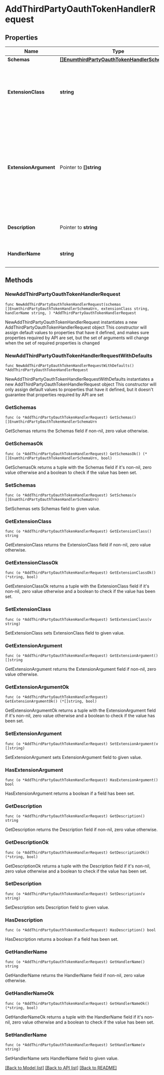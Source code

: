 # AddThirdPartyOauthTokenHandlerRequest

## Properties

Name | Type | Description | Notes
------------ | ------------- | ------------- | -------------
**Schemas** | [**[]EnumthirdPartyOauthTokenHandlerSchemaUrn**](EnumthirdPartyOauthTokenHandlerSchemaUrn.md) |  | 
**ExtensionClass** | **string** | The fully-qualified name of the Java class providing the logic for the Third Party OAuth Token Handler. | 
**ExtensionArgument** | Pointer to **[]string** | The set of arguments used to customize the behavior for the Third Party OAuth Token Handler. Each configuration property should be given in the form &#39;name&#x3D;value&#39;. | [optional] 
**Description** | Pointer to **string** | A description for this OAuth Token Handler | [optional] 
**HandlerName** | **string** | Name of the new OAuth Token Handler | 

## Methods

### NewAddThirdPartyOauthTokenHandlerRequest

`func NewAddThirdPartyOauthTokenHandlerRequest(schemas []EnumthirdPartyOauthTokenHandlerSchemaUrn, extensionClass string, handlerName string, ) *AddThirdPartyOauthTokenHandlerRequest`

NewAddThirdPartyOauthTokenHandlerRequest instantiates a new AddThirdPartyOauthTokenHandlerRequest object
This constructor will assign default values to properties that have it defined,
and makes sure properties required by API are set, but the set of arguments
will change when the set of required properties is changed

### NewAddThirdPartyOauthTokenHandlerRequestWithDefaults

`func NewAddThirdPartyOauthTokenHandlerRequestWithDefaults() *AddThirdPartyOauthTokenHandlerRequest`

NewAddThirdPartyOauthTokenHandlerRequestWithDefaults instantiates a new AddThirdPartyOauthTokenHandlerRequest object
This constructor will only assign default values to properties that have it defined,
but it doesn't guarantee that properties required by API are set

### GetSchemas

`func (o *AddThirdPartyOauthTokenHandlerRequest) GetSchemas() []EnumthirdPartyOauthTokenHandlerSchemaUrn`

GetSchemas returns the Schemas field if non-nil, zero value otherwise.

### GetSchemasOk

`func (o *AddThirdPartyOauthTokenHandlerRequest) GetSchemasOk() (*[]EnumthirdPartyOauthTokenHandlerSchemaUrn, bool)`

GetSchemasOk returns a tuple with the Schemas field if it's non-nil, zero value otherwise
and a boolean to check if the value has been set.

### SetSchemas

`func (o *AddThirdPartyOauthTokenHandlerRequest) SetSchemas(v []EnumthirdPartyOauthTokenHandlerSchemaUrn)`

SetSchemas sets Schemas field to given value.


### GetExtensionClass

`func (o *AddThirdPartyOauthTokenHandlerRequest) GetExtensionClass() string`

GetExtensionClass returns the ExtensionClass field if non-nil, zero value otherwise.

### GetExtensionClassOk

`func (o *AddThirdPartyOauthTokenHandlerRequest) GetExtensionClassOk() (*string, bool)`

GetExtensionClassOk returns a tuple with the ExtensionClass field if it's non-nil, zero value otherwise
and a boolean to check if the value has been set.

### SetExtensionClass

`func (o *AddThirdPartyOauthTokenHandlerRequest) SetExtensionClass(v string)`

SetExtensionClass sets ExtensionClass field to given value.


### GetExtensionArgument

`func (o *AddThirdPartyOauthTokenHandlerRequest) GetExtensionArgument() []string`

GetExtensionArgument returns the ExtensionArgument field if non-nil, zero value otherwise.

### GetExtensionArgumentOk

`func (o *AddThirdPartyOauthTokenHandlerRequest) GetExtensionArgumentOk() (*[]string, bool)`

GetExtensionArgumentOk returns a tuple with the ExtensionArgument field if it's non-nil, zero value otherwise
and a boolean to check if the value has been set.

### SetExtensionArgument

`func (o *AddThirdPartyOauthTokenHandlerRequest) SetExtensionArgument(v []string)`

SetExtensionArgument sets ExtensionArgument field to given value.

### HasExtensionArgument

`func (o *AddThirdPartyOauthTokenHandlerRequest) HasExtensionArgument() bool`

HasExtensionArgument returns a boolean if a field has been set.

### GetDescription

`func (o *AddThirdPartyOauthTokenHandlerRequest) GetDescription() string`

GetDescription returns the Description field if non-nil, zero value otherwise.

### GetDescriptionOk

`func (o *AddThirdPartyOauthTokenHandlerRequest) GetDescriptionOk() (*string, bool)`

GetDescriptionOk returns a tuple with the Description field if it's non-nil, zero value otherwise
and a boolean to check if the value has been set.

### SetDescription

`func (o *AddThirdPartyOauthTokenHandlerRequest) SetDescription(v string)`

SetDescription sets Description field to given value.

### HasDescription

`func (o *AddThirdPartyOauthTokenHandlerRequest) HasDescription() bool`

HasDescription returns a boolean if a field has been set.

### GetHandlerName

`func (o *AddThirdPartyOauthTokenHandlerRequest) GetHandlerName() string`

GetHandlerName returns the HandlerName field if non-nil, zero value otherwise.

### GetHandlerNameOk

`func (o *AddThirdPartyOauthTokenHandlerRequest) GetHandlerNameOk() (*string, bool)`

GetHandlerNameOk returns a tuple with the HandlerName field if it's non-nil, zero value otherwise
and a boolean to check if the value has been set.

### SetHandlerName

`func (o *AddThirdPartyOauthTokenHandlerRequest) SetHandlerName(v string)`

SetHandlerName sets HandlerName field to given value.



[[Back to Model list]](../README.md#documentation-for-models) [[Back to API list]](../README.md#documentation-for-api-endpoints) [[Back to README]](../README.md)


